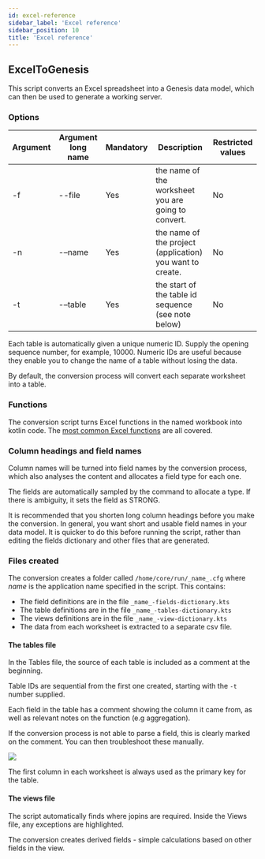 ```yaml
---
id: excel-reference
sidebar_label: 'Excel reference'
sidebar_position: 10
title: 'Excel reference'
---
```






## ExcelToGenesis

This script converts an Excel spreadsheet into a Genesis data model, which can then be used to generate a working server.

### Options

| Argument | Argument long name      | Mandatory |               Description                                 | Restricted values         |
|----------|-------------------------|-----------|-----------------------------------------------------------|---------------------------|       
| -f       | --file                  | Yes       | the name of the worksheet you are going to convert.       | No                        |        
| -n       | -–name                  | Yes       | the name of the project (application) you want to create. | No                        |              
| -t       | -–table                 | Yes       | the start of the table id sequence (see note below)       | No                        |        



Each table is automatically given a unique numeric ID. Supply the opening sequence number, for example, 10000. Numeric IDs are useful because they enable you to change the name of a table without losing the data.

By default, the conversion process will convert each separate worksheet into a table. 


### Functions

The conversion script turns Excel functions in the named workbook into kotlin code. The [most common Excel functions](/platform-reference/integrations/external-systems/exceltogenesis/excel-functions/) are all covered. 


### Column headings and field names

Column names will be turned into field names by the conversion process, which also analyses the content and allocates a field type for each one.

The fields are automatically sampled by the command to allocate a type. If there is ambiguity, it sets the field as STRONG. 

It is recommended that you shorten long column headings before you make the conversion. In general, you want short and usable field names in your data model. It is quicker to do this before running the script, rather than editing the fields dictionary and other files that are generated.

### Files created
The conversion creates a folder called `/home/core/run/_name_.cfg` where _name_ is the application name specified in the script. This contains:

* The field definitions are in the file `_name_-fields-dictionary.kts`
* The table definitions are in the file `_name_-tables-dictionary.kts`
* The views definitions are in the file `_name_-view-dictionary.kts`
* The data from each worksheet is extracted to a separate csv file.


#### The tables file
In the Tables file, the source of each table is included as a comment at the beginning.


Table IDs are sequential from the first one created, starting with the `-t` number supplied.

Each field in the table has a comment showing the column it came from, as well as relevant notes on the function (e.g aggregation).

If the conversion process is not able to parse a field, this is clearly marked on the comment. You can then troubleshoot these manually.

![](/img/unable-to-parse.png)

The first column in each worksheet is always  used as the primary key for the table.

#### The views file

The script automatically finds where jopins are required. Inside the Views file, any exceptions are highlighted.

The conversion creates derived fields - simple calculations based on other fields in the view. 

